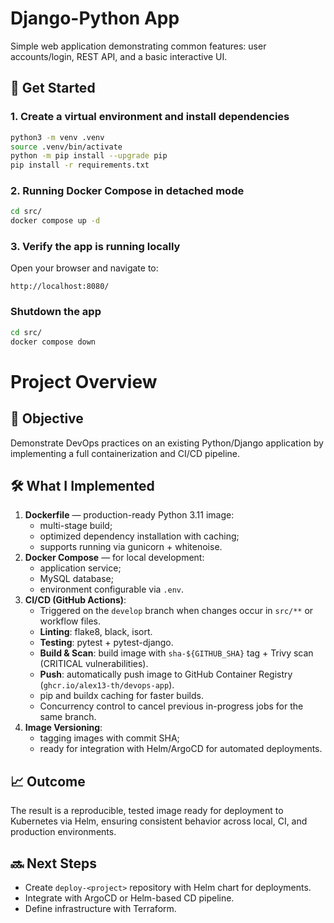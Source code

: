 # Django-Python App

Simple web application demonstrating common features: user accounts/login, REST API, and a basic interactive UI.

## 🚀 Get Started

### 1. Create a virtual environment and install dependencies
```bash
python3 -m venv .venv
source .venv/bin/activate
python -m pip install --upgrade pip
pip install -r requirements.txt
```
### 2. Running Docker Compose in detached mode

```bash
cd src/
docker compose up -d
```

### 3. Verify the app is running locally

Open your browser and navigate to:

```arduino
http://localhost:8080/
```


### Shutdown the app

```bash
cd src/
docker compose down
```

# Project Overview

## 🎯 Objective
Demonstrate DevOps practices on an existing Python/Django application by implementing a full containerization and CI/CD pipeline.

## 🛠 What I Implemented
1. **Dockerfile** — production-ready Python 3.11 image:
   - multi-stage build;
   - optimized dependency installation with caching;
   - supports running via gunicorn + whitenoise.
2. **Docker Compose** — for local development:
   - application service;
   - MySQL database;
   - environment configurable via `.env`.
3. **CI/CD (GitHub Actions)**:
   - Triggered on the `develop` branch when changes occur in `src/**` or workflow files.
   - **Linting**: flake8, black, isort.
   - **Testing**: pytest + pytest-django.
   - **Build & Scan**: build image with `sha-${GITHUB_SHA}` tag + Trivy scan (CRITICAL vulnerabilities).
   - **Push**: automatically push image to GitHub Container Registry (`ghcr.io/alex13-th/devops-app`).
   - pip and buildx caching for faster builds.
   - Concurrency control to cancel previous in-progress jobs for the same branch.
4. **Image Versioning**:
   - tagging images with commit SHA;
   - ready for integration with Helm/ArgoCD for automated deployments.

## 📈 Outcome
The result is a reproducible, tested image ready for deployment to Kubernetes via Helm, ensuring consistent behavior across local, CI, and production environments.

## 🔜 Next Steps
- Create `deploy-<project>` repository with Helm chart for deployments.
- Integrate with ArgoCD or Helm-based CD pipeline.
- Define infrastructure with Terraform.